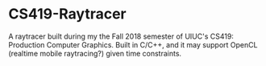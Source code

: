 # CS419-Raytracer
A raytracer built during my the Fall 2018 semester of UIUC's CS419: Production Computer Graphics. Built in C/C++, and it may support OpenCL (realtime mobile raytracing?) given time constraints.
